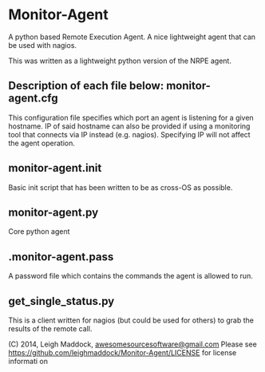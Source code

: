 
Monitor-Agent
=============

A python based Remote Execution Agent.
A nice lightweight agent that can be used with nagios.

This was written as a lightweight python version of the NRPE agent.

Description of each file below:
monitor-agent.cfg
---------
This configuration file specifies which port an agent is listening for a given hostname. IP of said hostname can also be provided if using a monitoring tool that connects via IP instead (e.g. nagios). Specifying IP will not affect the agent operation.

monitor-agent.init
---------
Basic init script that has been written to be as cross-OS as possible.

monitor-agent.py
---------
Core python agent

.monitor-agent.pass
---------
A password file which contains the commands the agent is allowed to run.

get_single_status.py
---------
This is a client written for nagios (but could be used for others) to grab the results of the remote call.

(C) 2014, Leigh Maddock, <awesomesourcesoftware@gmail.com>
Please see https://github.com/leighmaddock/Monitor-Agent/LICENSE for license informati
on
